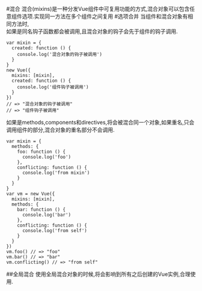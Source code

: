#混合
混合(mixins)是一种分发Vue组件中可复用功能的方式,混合对象可以包含任意组件选项.实现同一方法在多个组件之间复用
#选项合并
当组件和混合对象有相同方法时,   
如果是同名钩子函数都会被调用,且混合对象的钩子会先于组件的钩子调用.   

	var mixin = {
	  created: function () {
	    console.log('混合对象的钩子被调用')
	  }
	}
	new Vue({
	  mixins: [mixin],
	  created: function () {
	    console.log('组件钩子被调用')
	  }
	})
	// => "混合对象的钩子被调用"
	// => "组件钩子被调用"
   
如果是methods,components和directives,将会被混合同一个对象,如果重名,只会调用组件的部分,混合对象的重名部分不会调用.  

	var mixin = {
	  methods: {
	    foo: function () {
	      console.log('foo')
	    },
	    conflicting: function () {
	      console.log('from mixin')
	    }
	  }
	}
	var vm = new Vue({
	  mixins: [mixin],
	  methods: {
	    bar: function () {
	      console.log('bar')
	    },
	    conflicting: function () {
	      console.log('from self')
	    }
	  }
	})
	vm.foo() // => "foo"
	vm.bar() // => "bar"
	vm.conflicting() // => "from self"
##全局混合
使用全局混合对象的时候,将会影响到所有之后创建的Vue实例,合理使用.